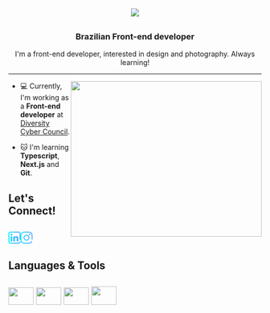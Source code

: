 <h1 align="center">
    <img src="https://readme-typing-svg.herokuapp.com/?lines=Olá!+👩🏼‍💻;Hi!+👩🏼‍;Hola!+🖐🏼;안녕!+👋🏼;&center=true&size=30&color=f28abf">
</h1>
<h3 align="center">Brazilian Front-end developer</h3>

<p align="center">I'm a front-end developer, interested in design and photography. Always learning!</p>


---

<img align="right" width="380px" height="310px" src="https://camo.githubusercontent.com/5ff9182d12e799168a3bb67b88df7388ae08ede3/68747470733a2f2f6d69726f2e6d656469756d2e636f6d2f6d61782f3837352f312a7164415731546a434e353768316c6275757a766368672e676966">

- 💻   Currently, I'm working as a **Front-end developer** at [Diversity Cyber Council](https://diversitycybercouncil.com/).

- 🐱‍   I'm learning **Typescript**, **Next.js** and **Git**.

 <h2> Let's Connect!<h2>
 <a href="https://www.linkedin.com/in/fabianny-candido/">
  <img align="left" alt="Fabianny LinkedIn" height="24px" src="https://raw.githubusercontent.com/shaqdeff/shaqdeff/main/linkedin.png" />
 </a>
 <a href="https://www.instagram.com/fabi.cnd/">
  <img align="left" alt="Fabi Instagram" height="24px" src="https://raw.githubusercontent.com/shaqdeff/shaqdeff/main/instagram.png" />
   </a>
</br>
 
 <h2> Languages & Tools<h2>
 <p align="left">
 <img height="35" width="50" src="https://cdn.jsdelivr.net/gh/devicons/devicon/icons/html5/html5-plain-wordmark.svg" />
 <img height="35" width="50" src="https://cdn.jsdelivr.net/gh/devicons/devicon/icons/css3/css3-plain-wordmark.svg" />
 <img height="35" width="50" src="https://cdn.jsdelivr.net/gh/devicons/devicon/icons/javascript/javascript-plain.svg" />
 <img height="37" width="50" src="https://cdn.jsdelivr.net/gh/devicons/devicon/icons/react/react-original.svg" />
      
     
 </p>
     

</br>
    
   
  
